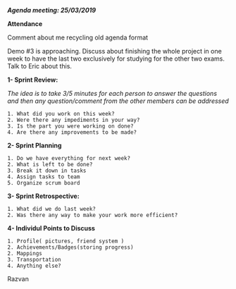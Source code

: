 ***Agenda meeting: 25/03/2019***

**Attendance**

Comment about me recycling old agenda format

Demo #3 is approaching. Discuss about finishing the whole project in one week to have the last two exclusively for studying for the other two exams. Talk to Eric about this.


**1- Sprint Review:**

*The idea is to take 3/5 minutes for each person to answer the questions and then any question/comment from the other members can be addressed*

	1. What did you work on this week?
	2. Were there any impediments in your way?
	3. Is the part you were working on done?
	4. Are there any improvements to be made?

**2- Sprint Planning**

	1. Do we have everything for next week?
	2. What is left to be done?
	3. Break it down in tasks
	4. Assign tasks to team
	5. Organize scrum board

**3- Sprint Retrospective:**

	1. What did we do last week?
	2. Was there any way to make your work more efficient?
	
**4- Individul Points to Discuss**

    1. Profile( pictures, friend system )
	2. Achievements/Badges(storing progress)
    2. Mappings
    3. Transportation
	4. Anything else?

Razvan